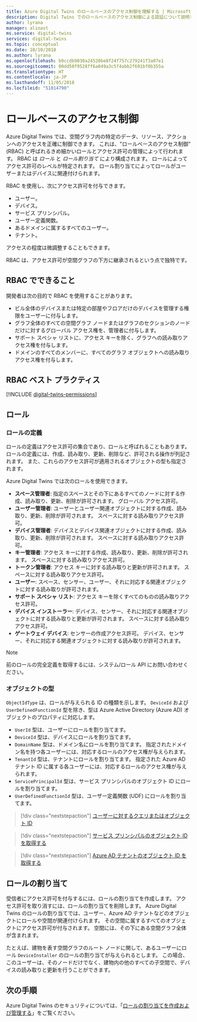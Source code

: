 ```yaml
---
title: Azure Digital Twins のロールベースのアクセス制御を理解する | Microsoft Docs
description: Digital Twins でのロールベースのアクセス制御による認証について説明します。
author: lyrana
manager: alinast
ms.service: digital-twins
services: digital-twins
ms.topic: conceptual
ms.date: 10/10/2018
ms.author: lyrana
ms.openlocfilehash: b9ccdb9030a24520be8f24f757c279241f3a07e1
ms.sourcegitcommit: 00dd50f9528ff6a049a3c5f4abb2f691bf0b355a
ms.translationtype: HT
ms.contentlocale: ja-JP
ms.lasthandoff: 11/05/2018
ms.locfileid: "51014790"
---
```

# <a name="role-based-access-control"></a>ロールベースのアクセス制御

Azure Digital Twins では、空間グラフ内の特定のデータ、リソース、アクションへのアクセスを正確に制御できます。 これは、"ロールベースのアクセス制御" (RBAC) と呼ばれるきめ細かいロールとアクセス許可の管理によって行われます。 RBAC は _ロール_ と _ロール割り当て_ により構成されます。 ロールによってアクセス許可のレベルが特定されます。 ロール割り当てによってロールがユーザーまたはデバイスに関連付けられます。

RBAC を使用し、次にアクセス許可を付与できます。

- ユーザー。
- デバイス。
- サービス プリンシパル。
- ユーザー定義関数。 
- あるドメインに属するすべてのユーザー。 
- テナント。
 
アクセスの程度は微調整することもできます。

RBAC は、アクセス許可が空間グラフの下方に継承されるという点で独特です。

## <a name="what-can-i-do-with-rbac"></a>RBAC でできること

開発者は次の目的で RBAC を使用することがあります。

* ビル全体のデバイスまたは特定の部屋やフロアだけのデバイスを管理する権限をユーザーに付与します。
* グラフ全体のすべての空間グラフ ノードまたはグラフのセクションのノードだけに対するグローバル アクセス権を、管理者に付与します。
* サポート スペシャ リストに、アクセス キーを除く、グラフへの読み取りアクセス権を付与します。
* ドメインのすべてのメンバーに、すべてのグラフ オブジェクトへの読み取りアクセス権を付与します。

## <a name="rbac-best-practices"></a>RBAC ベスト プラクティス

[!INCLUDE [digital-twins-permissions](../../includes/digital-twins-rbac-best-practices.md)]

## <a name="roles"></a>ロール

### <a name="role-definitions"></a>ロールの定義

ロールの定義はアクセス許可の集合であり、ロールと呼ばれることもあります。 ロールの定義には、作成、読み取り、更新、削除など、許可される操作が列記されます。 また、これらのアクセス許可が適用されるオブジェクトの型も指定されます。

Azure Digital Twins では次のロールを使用できます。

* **スペース管理者**: 指定のスペースとその下にあるすべてのノードに対する作成、読み取り、更新、削除が許可されます。 グローバル アクセス許可。
* **ユーザー管理者**: ユーザーとユーザー関連オブジェクトに対する作成、読み取り、更新、削除が許可されます。 スペースに対する読み取りアクセス許可。
* **デバイス管理者**: デバイスとデバイス関連オブジェクトに対する作成、読み取り、更新、削除が許可されます。 スペースに対する読み取りアクセス許可。
* **キー管理者**: アクセス キーに対する作成、読み取り、更新、削除が許可されます。 スペースに対する読み取りアクセス許可。
* **トークン管理者**: アクセス キーに対する読み取りと更新が許可されます。 スペースに対する読み取りアクセス許可。
* **ユーザー**: スペース、センサー、ユーザー、それに対応する関連オブジェクトに対する読み取りが許可されます。
* **サポート スペシャ リスト**: アクセス キーを除くすべてのものの読み取りアクセス許可。
* **デバイス インストーラー**: デバイス、センサー、それに対応する関連オブジェクトに対する読み取りと更新が許可されます。 スペースに対する読み取りアクセス許可。
* **ゲートウェイ デバイス**: センサーの作成アクセス許可。 デバイス、センサー、それに対応する関連オブジェクトに対する読み取りが許可されます。

>[!NOTE]
> 前のロールの完全定義を取得するには、システム/ロール API にお問い合わせください。

### <a name="object-types"></a>オブジェクトの型

`ObjectIdType` は、ロールが与えられる ID の種類を示します。 `DeviceId` および `UserDefinedFunctionId` 型を除き、型は Azure Active Directory (Azure AD) オブジェクトのプロパティに対応します。
  
* `UserId` 型は、ユーザーにロールを割り当てます。
* `DeviceId` 型は、デバイスにロールを割り当てます。
* `DomainName` 型は、ドメイン名にロールを割り当てます。 指定されたドメイン名を持つ各ユーザーには、対応するロールのアクセス権が与えられます。
* `TenantId` 型は、テナントにロールを割り当てます。 指定された Azure AD テナント ID に属する各ユーザーには、対応するロールのアクセス権が与えられます。
* `ServicePrincipalId` 型は、サービス プリンシパルのオブジェクト ID にロールを割り当てます。
* `UserDefinedFunctionId` 型は、ユーザー定義関数 (UDF) にロールを割り当てます。

> [!div class="nextstepaction"]
> [ユーザーに対するクエリまたはオブジェクト ID](https://docs.microsoft.com/powershell/module/azuread/get-azureaduser?view=azureadps-2.0)

> [!div class="nextstepaction"]
> [サービス プリンシパルのオブジェクト ID を取得する](https://docs.microsoft.com/powershell/module/azurerm.resources/get-azurermadserviceprincipal?view=azurermps-6.8.1)

> [!div class="nextstepaction"]
> [Azure AD テナントのオブジェクト ID を取得する](https://docs.microsoft.com/azure/active-directory/develop/quickstart-create-new-tenant)

## <a name="role-assignments"></a>ロールの割り当て

受信者にアクセス許可を付与するには、ロールの割り当てを作成します。 アクセス許可を取り消すには、ロールの割り当てを削除します。 Azure Digital Twins のロールの割り当てでは、ユーザー、Azure AD テナントなどのオブジェクトにロールや空間が関連付けられます。 その空間に属するすべてのオブジェクトにアクセス許可が付与されます。 空間には、その下にある空間グラフ全体が含まれます。

たとえば、建物を表す空間グラフのルート ノードに関して、あるユーザーにロール `DeviceInstaller` のロールの割り当てが与えられるとします。 この場合、このユーザーは、そのノードだけでなく、建物内の他のすべての子空間で、デバイスの読み取りと更新を行うことができます。

## <a name="next-steps"></a>次の手順

Azure Digital Twins のセキュリティについては、「[ロールの割り当てを作成および管理する](./security-create-manage-role-assignments.md)」をご覧ください。
